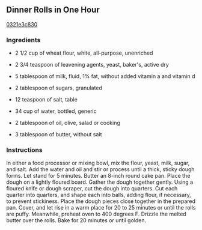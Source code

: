 ## Dinner Rolls in One Hour

[0321e3c830](http://www.food.com/recipe/dinner-rolls-in-one-hour-268957)

### Ingredients

 - 2 1/2 cup of wheat flour, white, all-purpose, unenriched

 - 2 3/4 teaspoon of leavening agents, yeast, baker's, active dry

 - 5 tablespoon of milk, fluid, 1% fat, without added vitamin a and vitamin d

 - 2 tablespoon of sugars, granulated

 - 12 teaspoon of salt, table

 - 34 cup of water, bottled, generic

 - 2 tablespoon of oil, olive, salad or cooking

 - 3 tablespoon of butter, without salt

### Instructions

In either a food processor or mixing bowl, mix the flour, yeast, milk, sugar, and salt. Add the water and oil and stir or process until a thick, sticky dough forms. Let stand for 5 minutes. Butter an 8-inch round cake pan. Place the dough on a lightly floured board. Gather the dough together gently. Using a floured knife or dough scraper, cut the dough into quarters. Cut each quarter into quarters, and shape each into balls, adding flour, if necessary, to prevent stickiness. Place the dough pieces close together in the prepared pan. Cover, and let rise in a warm place for 20 to 25 minutes or until the rolls are puffy. Meanwhile, preheat oven to 400 degrees F. Drizzle the melted butter over the rolls. Bake for 20 minutes or until golden.